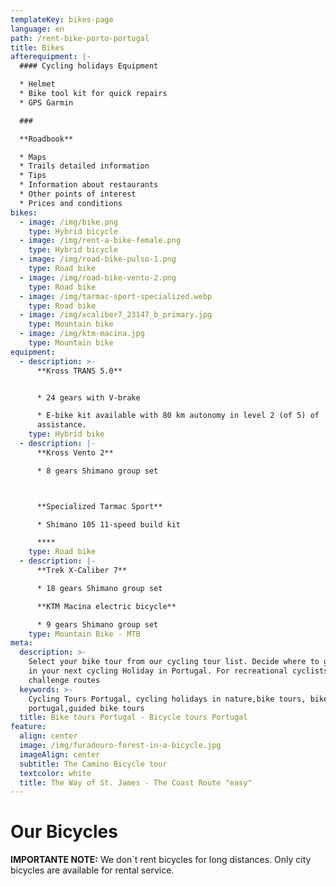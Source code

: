 ```yaml
---
templateKey: bikes-page
language: en
path: /rent-bike-porto-portugal
title: Bikes
afterequipment: |-
  #### Cycling holidays Equipment

  * Helmet
  * Bike tool kit for quick repairs
  * GPS Garmin

  ### 

  **Roadbook**

  * Maps
  * Trails detailed information
  * Tips
  * Information about restaurants
  * Other points of interest
  * Prices and conditions
bikes:
  - image: /img/bike.png
    type: Hybrid bicycle
  - image: /img/rent-a-bike-female.png
    type: Hybrid bicycle
  - image: /img/road-bike-pulso-1.png
    type: Road bike
  - image: /img/road-bike-vento-2.png
    type: Road bike
  - image: /img/tarmac-sport-specialized.webp
    type: Road bike
  - image: /img/xcaliber7_23147_b_primary.jpg
    type: Mountain bike
  - image: /img/ktm-macina.jpg
    type: Mountain bike
equipment:
  - description: >-
      **Kross TRANS 5.0**


      * 24 gears with V-brake

      * E-bike kit available with 80 km autonomy in level 2 (of 5) of
      assistance.
    type: Hybrid bike
  - description: |-
      **Kross Vento 2**

      * 8 gears Shimano group set



      **Specialized Tarmac Sport**

      * Shimano 105 11-speed build kit

      ****
    type: Road bike
  - description: |-
      **Trek X-Caliber 7**

      * 18 gears Shimano group set

      **KTM Macina electric bicycle**

      * 9 gears Shimano group set
    type: Mountain Bike - MTB
meta:
  description: >-
    Select your bike tour from our cycling tour list. Decide where to go with us
    in your next cycling Holiday in Portugal. For recreational cyclists or
    challenge routes
  keywords: >-
    Cycling Tours Portugal, cycling holidays in nature,bike tours, bike tours
    portugal,guided bike tours
  title: Bike tours Portugal - Bicycle tours Portugal
feature:
  align: center
  image: /img/furadouro-forest-in-a-bicycle.jpg
  imageAlign: center
  subtitle: The Camino Bicycle tour
  textcolor: white
  title: The Way of St. James - The Coast Route "easy"
---
```

# Our Bicycles



**IMPORTANTE NOTE:** We don´t rent bicycles for long distances. Only city bicycles are available for rental service.
